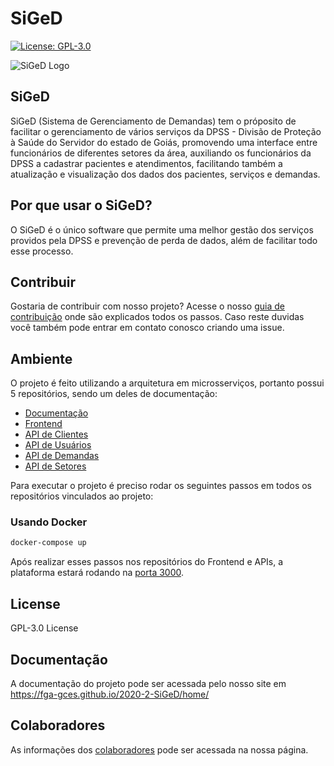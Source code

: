 # SiGeD
[![License: GPL-3.0](https://img.shields.io/badge/License-GPL3-blue.svg)](https://opensource.org/licenses/gpl-3.0.html)

![SiGeD Logo](./docs/assets/img/logo/SiGeD_Logo.png)
 
 
## SiGeD
  SiGeD (Sistema de Gerenciamento de Demandas) tem o próposito de facilitar o gerenciamento de vários serviços da DPSS - Divisão de Proteção à Saúde do Servidor do estado de Goiás, promovendo uma interface entre funcionários de diferentes setores da área, auxiliando os funcionários da DPSS a cadastrar pacientes e atendimentos, facilitando também a atualização e visualização dos dados dos pacientes, serviços e demandas. 

## Por que usar o SiGeD?
O SiGeD é o único software que permite uma melhor gestão dos serviços providos pela DPSS e prevenção de perda de dados, além de facilitar todo esse processo.  

## Contribuir
Gostaria de contribuir com nosso projeto? Acesse o nosso [guia de contribuição](docs/CONTRIBUTING.md) onde são explicados todos os passos.
Caso reste duvidas você também pode entrar em contato conosco criando uma issue. 

## Ambiente
O projeto é feito utilizando a arquitetura em microsserviços, portanto possui 5 repositórios, sendo um deles de documentação:
- [Documentação](https://github.com/fga-eps-mds/2020-2-SiGeD)
- [Frontend](https://github.com/fga-eps-mds/2020-2-SiGeD-Frontend)
- [API de Clientes](https://github.com/fga-eps-mds/2020-2-SiGeD-Clients)
- [API de Usuários](https://github.com/fga-eps-mds/2020-2-SiGeD-Users)
- [API de Demandas](https://github.com/fga-eps-mds/2020-2-SiGeD-Demands)
- [API de Setores](https://github.com/fga-eps-mds/2020-2-SiGeD-Sectors)

Para executar o projeto é preciso rodar os seguintes passos em todos os repositórios vinculados ao projeto:
### Usando Docker
```bash
docker-compose up
```
Após realizar esses passos nos repositórios do Frontend e APIs, a plataforma estará rodando na [porta 3000](http://localhost:3000/).

## License

GPL-3.0 License

## Documentação

A documentação do projeto pode ser acessada pelo nosso site em https://fga-gces.github.io/2020-2-SiGeD/home/


## Colaboradores
 As informações dos [colaboradores](https://fga-gces.github.io/2020-2-SiGeD) pode ser acessada na nossa página.

